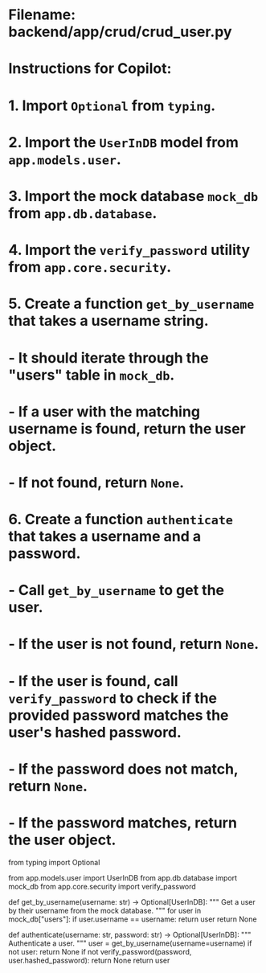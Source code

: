 # Filename: backend/app/crud/crud_user.py
# Instructions for Copilot:
# 1. Import `Optional` from `typing`.
# 2. Import the `UserInDB` model from `app.models.user`.
# 3. Import the mock database `mock_db` from `app.db.database`.
# 4. Import the `verify_password` utility from `app.core.security`.
# 5. Create a function `get_by_username` that takes a username string.
#    - It should iterate through the "users" table in `mock_db`.
#    - If a user with the matching username is found, return the user object.
#    - If not found, return `None`.
# 6. Create a function `authenticate` that takes a username and a password.
#    - Call `get_by_username` to get the user.
#    - If the user is not found, return `None`.
#    - If the user is found, call `verify_password` to check if the provided password matches the user's hashed password.
#    - If the password does not match, return `None`.
#    - If the password matches, return the user object.

from typing import Optional

from app.models.user import UserInDB
from app.db.database import mock_db
from app.core.security import verify_password

def get_by_username(username: str) -> Optional[UserInDB]:
    """
    Get a user by their username from the mock database.
    """
    for user in mock_db["users"]:
        if user.username == username:
            return user
    return None

def authenticate(username: str, password: str) -> Optional[UserInDB]:
    """
    Authenticate a user.
    """
    user = get_by_username(username=username)
    if not user:
        return None
    if not verify_password(password, user.hashed_password):
        return None
    return user
